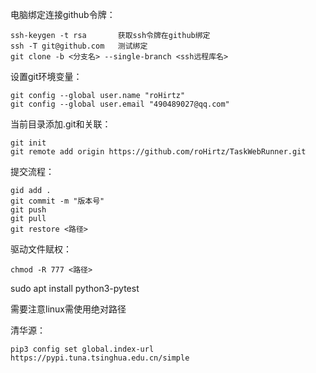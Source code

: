 电脑绑定连接github令牌：

    ssh-keygen -t rsa       获取ssh令牌在github绑定
    ssh -T git@github.com   测试绑定
    git clone -b <分支名> --single-branch <ssh远程库名>

设置git环境变量：

    git config --global user.name "roHirtz"
    git config --global user.email "490489027@qq.com"

当前目录添加.git和关联：

    git init
    git remote add origin https://github.com/roHirtz/TaskWebRunner.git

提交流程：

    gid add .
    git commit -m "版本号"
    git push
    git pull
    git restore <路径>

驱动文件赋权：

    chmod -R 777 <路径>

sudo apt install python3-pytest

需要注意linux需使用绝对路径

清华源：

    pip3 config set global.index-url https://pypi.tuna.tsinghua.edu.cn/simple